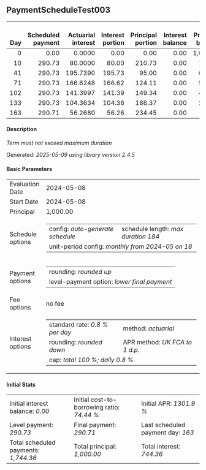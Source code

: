 <h2>PaymentScheduleTest003</h2>
<table>
    <thead style="vertical-align: bottom;">
        <th style="text-align: right;">Day</th>
        <th style="text-align: right;">Scheduled payment</th>
        <th style="text-align: right;">Actuarial interest</th>
        <th style="text-align: right;">Interest portion</th>
        <th style="text-align: right;">Principal portion</th>
        <th style="text-align: right;">Interest balance</th>
        <th style="text-align: right;">Principal balance</th>
        <th style="text-align: right;">Total actuarial interest</th>
        <th style="text-align: right;">Total interest</th>
        <th style="text-align: right;">Total principal</th>
    </thead>
    <tr style="text-align: right;">
        <td class="ci00">0</td>
        <td class="ci01" style="white-space: nowrap;">0.00</td>
        <td class="ci02">0.0000</td>
        <td class="ci03">0.00</td>
        <td class="ci04">0.00</td>
        <td class="ci05">0.00</td>
        <td class="ci06">1,000.00</td>
        <td class="ci07">0.0000</td>
        <td class="ci08">0.00</td>
        <td class="ci09">0.00</td>
    </tr>
    <tr style="text-align: right;">
        <td class="ci00">10</td>
        <td class="ci01" style="white-space: nowrap;">290.73</td>
        <td class="ci02">80.0000</td>
        <td class="ci03">80.00</td>
        <td class="ci04">210.73</td>
        <td class="ci05">0.00</td>
        <td class="ci06">789.27</td>
        <td class="ci07">80.0000</td>
        <td class="ci08">80.00</td>
        <td class="ci09">210.73</td>
    </tr>
    <tr style="text-align: right;">
        <td class="ci00">41</td>
        <td class="ci01" style="white-space: nowrap;">290.73</td>
        <td class="ci02">195.7390</td>
        <td class="ci03">195.73</td>
        <td class="ci04">95.00</td>
        <td class="ci05">0.00</td>
        <td class="ci06">694.27</td>
        <td class="ci07">275.7390</td>
        <td class="ci08">275.73</td>
        <td class="ci09">305.73</td>
    </tr>
    <tr style="text-align: right;">
        <td class="ci00">71</td>
        <td class="ci01" style="white-space: nowrap;">290.73</td>
        <td class="ci02">166.6248</td>
        <td class="ci03">166.62</td>
        <td class="ci04">124.11</td>
        <td class="ci05">0.00</td>
        <td class="ci06">570.16</td>
        <td class="ci07">442.3638</td>
        <td class="ci08">442.35</td>
        <td class="ci09">429.84</td>
    </tr>
    <tr style="text-align: right;">
        <td class="ci00">102</td>
        <td class="ci01" style="white-space: nowrap;">290.73</td>
        <td class="ci02">141.3997</td>
        <td class="ci03">141.39</td>
        <td class="ci04">149.34</td>
        <td class="ci05">0.00</td>
        <td class="ci06">420.82</td>
        <td class="ci07">583.7634</td>
        <td class="ci08">583.74</td>
        <td class="ci09">579.18</td>
    </tr>
    <tr style="text-align: right;">
        <td class="ci00">133</td>
        <td class="ci01" style="white-space: nowrap;">290.73</td>
        <td class="ci02">104.3634</td>
        <td class="ci03">104.36</td>
        <td class="ci04">186.37</td>
        <td class="ci05">0.00</td>
        <td class="ci06">234.45</td>
        <td class="ci07">688.1268</td>
        <td class="ci08">688.10</td>
        <td class="ci09">765.55</td>
    </tr>
    <tr style="text-align: right;">
        <td class="ci00">163</td>
        <td class="ci01" style="white-space: nowrap;">290.71</td>
        <td class="ci02">56.2680</td>
        <td class="ci03">56.26</td>
        <td class="ci04">234.45</td>
        <td class="ci05">0.00</td>
        <td class="ci06">0.00</td>
        <td class="ci07">744.3948</td>
        <td class="ci08">744.36</td>
        <td class="ci09">1,000.00</td>
    </tr>
</table>
<h4>Description</h4>
<p><i>Term must not exceed maximum duration</i></p>
<p>Generated: <i>2025-05-09 using library version 2.4.5</i></p>
<h4>Basic Parameters</h4>
<table>
    <tr>
        <td>Evaluation Date</td>
        <td>2024-05-08</td>
    </tr>
    <tr>
        <td>Start Date</td>
        <td>2024-05-08</td>
    </tr>
    <tr>
        <td>Principal</td>
        <td>1,000.00</td>
    </tr>
    <tr>
        <td>Schedule options</td>
        <td>
            <table>
                <tr>
                    <td>config: <i>auto-generate schedule</i></td>
                    <td>schedule length: <i><i>max duration</i> 184</i></td>
                </tr>
                <tr>
                    <td colspan="2" style="white-space: nowrap;">unit-period config: <i>monthly from 2024-05 on 18</i></td>
                </tr>
            </table>
        </td>
    </tr>
    <tr>
        <td>Payment options</td>
        <td>
            <table>
                <tr>
                    <td>rounding: <i>rounded up</i></td>
                </tr>
                <tr>
                    <td>level-payment option: <i>lower&nbsp;final&nbsp;payment</i></td>
                </tr>
            </table>
        </td>
    </tr>
    <tr>
        <td>Fee options</td>
        <td>no fee
        </td>
    </tr>
    <tr>
        <td>Interest options</td>
        <td>
            <table>
                <tr>
                    <td>standard rate: <i>0.8 % per day</i></td>
                    <td>method: <i>actuarial</i></td>
                </tr>
                <tr>
                    <td>rounding: <i>rounded down</i></td>
                    <td>APR method: <i>UK FCA to 1 d.p.</i></td>
                </tr>
                <tr>
                    <td colspan="2">cap: <i>total 100 %; daily 0.8 %</td>
                </tr>
            </table>
        </td>
    </tr>
</table>
<h4>Initial Stats</h4>
<table>
    <tr>
        <td>Initial interest balance: <i>0.00</i></td>
        <td>Initial cost-to-borrowing ratio: <i>74.44 %</i></td>
        <td>Initial APR: <i>1301.9 %</i></td>
    </tr>
    <tr>
        <td>Level payment: <i>290.73</i></td>
        <td>Final payment: <i>290.71</i></td>
        <td>Last scheduled payment day: <i>163</i></td>
    </tr>
    <tr>
        <td>Total scheduled payments: <i>1,744.36</i></td>
        <td>Total principal: <i>1,000.00</i></td>
        <td>Total interest: <i>744.36</i></td>
    </tr>
</table>